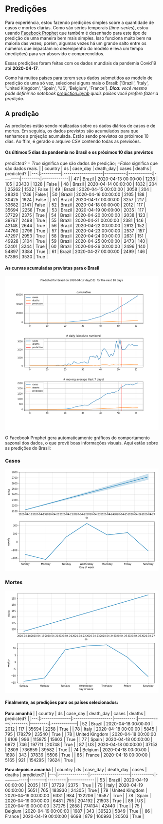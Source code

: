 # **Predições**
Para experiência, estou fazendo predições simples sobre a quantidade de casos e mortes diárias. Como são séries temporais (*time-series*), estou usando [Facebook Prophet](https://facebook.github.io/prophet/docs/quick_start.html) que também é desenhado para este tipo de predição de uma maneira bem mais simples. Isso funciona muito bem na maioria das vezes; porém, algumas vezes há um grande salto entre os números que impactam no desempenho do modelo e leva um tempo (medições) para ser absorvido e compreendidos.

Essas predições foram feitas com os dados mundiais da pandemia Covid19 até **2020-04-17**.

Como há muitos paises para terem seus dados submetidos ao modelo de predição de uma só vez, selecionei alguns mais o Brasil:
['Brazil', 'Italy', 'United Kingdom', 'Spain', 'US', 'Belgium', 'France'].
***Dica**: você mesmo pode definir no notebook *[prediction.ipynb](../prediction.ipynb)* quais países você prefere fazer a predição.*


## A predição
As predições estão sendo realizadas sobre os dados diários de casos e de mortes. Em seguida, os dados previstos são acumulados para que tenhamos a projeção acumulada. Estão sendo previstos os próximos 10 dias.
Ao ffim, é gerado o arquivo CSV contendo todas as previsões.

#### Os últimos 5 dias da pandemia no Brasil e os próximos 10 dias previstos
*predicted? = True* significa que são dados de predição; *=False* significa que são dados reais.
|    | country   | ds                  |   case_day |   death_day |   cases |   deaths | predicted?   |
|---:|:----------|:--------------------|-----------:|------------:|--------:|---------:|:-------------|
| 47 | Brazil    | 2020-04-13 00:00:00 |       1238 |         105 |   23430 |     1328 | False        |
| 48 | Brazil    | 2020-04-14 00:00:00 |       1832 |         204 |   25262 |     1532 | False        |
| 49 | Brazil    | 2020-04-15 00:00:00 |       3058 |         204 |   28320 |     1736 | False        |
| 50 | Brazil    | 2020-04-16 00:00:00 |       2105 |         188 |   30425 |     1924 | False        |
| 51 | Brazil    | 2020-04-17 00:00:00 |       3257 |         217 |   33682 |     2141 | False        |
| 52 | Brazil    | 2020-04-18 00:00:00 |       2012 |         117 |   35694 |     2258 | True         |
| 53 | Brazil    | 2020-04-19 00:00:00 |       2035 |         117 |   37729 |     2375 | True         |
| 54 | Brazil    | 2020-04-20 00:00:00 |       2038 |         123 |   39767 |     2498 | True         |
| 55 | Brazil    | 2020-04-21 00:00:00 |       2381 |         146 |   42148 |     2644 | True         |
| 56 | Brazil    | 2020-04-22 00:00:00 |       2612 |         152 |   44760 |     2796 | True         |
| 57 | Brazil    | 2020-04-23 00:00:00 |       2537 |         157 |   47297 |     2953 | True         |
| 58 | Brazil    | 2020-04-24 00:00:00 |       2631 |         151 |   49928 |     3104 | True         |
| 59 | Brazil    | 2020-04-25 00:00:00 |       2473 |         140 |   52401 |     3244 | True         |
| 60 | Brazil    | 2020-04-26 00:00:00 |       2496 |         140 |   54897 |     3384 | True         |
| 61 | Brazil    | 2020-04-27 00:00:00 |       2499 |         146 |   57396 |     3530 | True         |

 #### As curvas acumuladas previstas para o Brasil
![](brazil_predictions.png)

 O Facebook Prophet gera automaticamente gráficos do comportamento sazonal dos dados, o que provê boas informações visuais. Aqui estão sobre as predições do Brasil:
### Casos
![](brazil_prophet_cases.png)

 ### Mortes
![](brazil_prophet_deaths.png)
#### Finalmente, as predições para os países selecionados:
**Para amanhã**
|    | country        | ds                  |   case_day |   death_day |   cases |   deaths | predicted?   |
|---:|:---------------|:--------------------|-----------:|------------:|--------:|---------:|:-------------|
| 52 | Brazil         | 2020-04-18 00:00:00 |       2012 |         117 |   35694 |     2258 | True         |
| 78 | Italy          | 2020-04-18 00:00:00 |       5845 |         795 |  178279 |    23540 | True         |
| 78 | United Kingdom | 2020-04-18 00:00:00 |       6106 |         996 |  115875 |    15603 | True         |
| 77 | Spain          | 2020-04-18 00:00:00 |       6872 |         746 |  197711 |    20748 | True         |
| 87 | US             | 2020-04-18 00:00:00 |      37153 |        2809 |  736859 |    39582 | True         |
| 74 | Belgium        | 2020-04-18 00:00:00 |       1698 |         343 |   37836 |     5506 | True         |
| 85 | France         | 2020-04-18 00:00:00 |       5165 |         921 |  154295 |    19624 | True         |

 **Para depois e amanhã** 
|    | country        | ds                  |   case_day |   death_day |   cases |   deaths | predicted?   |
|---:|:---------------|:--------------------|-----------:|------------:|--------:|---------:|:-------------|
| 53 | Brazil         | 2020-04-19 00:00:00 |       2035 |         117 |   37729 |     2375 | True         |
| 79 | Italy          | 2020-04-19 00:00:00 |       5651 |         765 |  183930 |    24305 | True         |
| 79 | United Kingdom | 2020-04-19 00:00:00 |       6331 |         984 |  122206 |    16587 | True         |
| 78 | Spain          | 2020-04-19 00:00:00 |       6481 |         755 |  204192 |    21503 | True         |
| 88 | US             | 2020-04-19 00:00:00 |      37275 |        2858 |  774134 |    42440 | True         |
| 75 | Belgium        | 2020-04-19 00:00:00 |       1687 |         343 |   39523 |     5849 | True         |
| 86 | France         | 2020-04-19 00:00:00 |       6698 |         879 |  160993 |    20503 | True         |